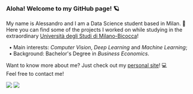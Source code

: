 ### Aloha! Welcome to my GitHub page! 🪐
<!-- 
**malborroni/malborroni** is a ✨ _special_ ✨ repository because its `README.md` (this file) appears on your GitHub profile.

- 🔭 I’m currently working on ...
- 🌱 I’m currently learning ...
- 👯 I’m looking to collaborate on ...
- 🤔 I’m looking for help with ...
- 💬 Ask me about ...
- 📫 How to reach me: ...
- 😄 Pronouns: ...
- ⚡ Fun fact: ...
-->

My name is Alessandro and I am a Data Science student based in Milan. 📍<br>
Here you can find some of the projects I worked on while studying in the extraordinary [Università degli Studi di Milano-Bicocca](https://www.unimib.it/)!

&nbsp;&nbsp;• Main interests: _Computer Vision_, _Deep Learning_ and _Machine Learning_;<br>
&nbsp;&nbsp;• Background: Bachelor's Degree in _Business Economics_.

Want to know more about me? Just check out my [personal site](https://malborroni.github.io/)! 💻<br>
Feel free to contact me!



[![](https://github-readme-stats.vercel.app/api?username=malborroni&show_icons=true&include_all_commits=true&theme=vue)]()
[![](https://github-readme-stats.vercel.app/api/top-langs/?username=malborroni&theme=vue)]()
